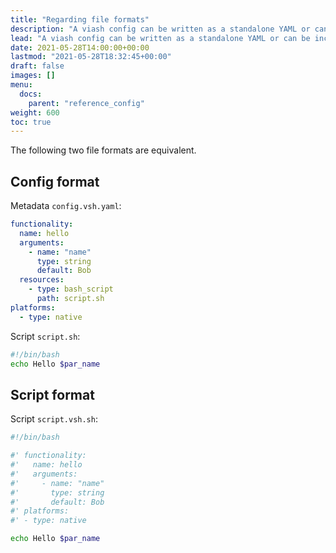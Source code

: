 ```yaml
---
title: "Regarding file formats"
description: "A viash config can be written as a standalone YAML or can be included as a header in the script itself."
lead: "A viash config can be written as a standalone YAML or can be included as a header in the script itself."
date: 2021-05-28T14:00:00+00:00
lastmod: "2021-05-28T18:32:45+00:00"
draft: false
images: []
menu:
  docs:
    parent: "reference_config"
weight: 600
toc: true
---
```




The following two file formats are equivalent.

## Config format

Metadata `config.vsh.yaml`:

``` yaml
functionality:
  name: hello
  arguments:
    - name: "name"
      type: string
      default: Bob
  resources:
    - type: bash_script
      path: script.sh
platforms:
  - type: native
```

Script `script.sh`:

``` bash
#!/bin/bash
echo Hello $par_name
```

## Script format

Script `script.vsh.sh`:

``` bash
#!/bin/bash

#' functionality:
#'   name: hello
#'   arguments:
#'     - name: "name"
#'       type: string
#'       default: Bob
#' platforms:
#' - type: native

echo Hello $par_name
```
